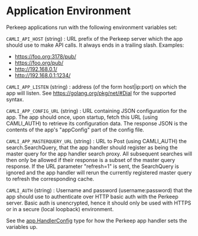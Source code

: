 # Application Environment

Perkeep applications run with the following environment variables set:

`CAMLI_API_HOST` (string)
: URL prefix of the Perkeep server which the app should use to make API calls.
  It always ends in a trailing slash. Examples:
   -   https://foo.org:3178/pub/
   -   https://foo.org/pub/
   -   http://192.168.0.1/
   -   http://192.168.0.1:1234/

`CAMLI_APP_LISTEN` (string)
: address (of the form host|ip:port) on which the app will listen.
  See https://golang.org/pkg/net/#Dial for the supported syntax.

`CAMLI_APP_CONFIG_URL` (string)
: URL containing JSON configuration for the app. The app should once, upon
  startup, fetch this URL (using CAMLI_AUTH) to retrieve its configuration data.
  The response JSON is the contents of the app's "appConfig" part of the config
  file.

`CAMLI_APP_MASTERQUERY_URL` (string)
: URL to Post (using CAMLI_AUTH) the search.SearchQuery, that the app
  handler should register as being the master query for the app handler search
  proxy. All subsequent searches will then only be allowed if their response is a
  subset of the master query response. If the URL parameter "refresh=1" is sent,
  the SearchQuery is ignored and the app handler will rerun the currently registered
  master query to refresh the corresponding cache.

`CAMLI_AUTH` (string)
: Username and password (username:password) that the app should use to
  authenticate over HTTP basic auth with the Perkeep server. Basic auth is
  unencrypted, hence it should only be used with HTTPS or in a secure (local
  loopback) environment.

See the
[app.HandlerConfig](https://camlistore.org/pkg/server/app/#HandlerConfig)
type for how the Perkeep app handler sets the variables up.

